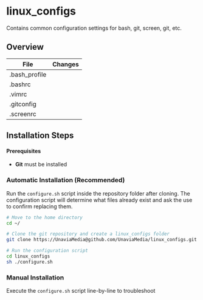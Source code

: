 # linux_configs
Contains common configuration settings for bash, git, screen, git, etc.

## Overview

| File | Changes |
|------|---------|
| .bash_profile |
| .bashrc | 
| .vimrc | 
| .gitconfig | 
| .screenrc | 

## Installation Steps

#### Prerequisites
 - **Git** must be installed

### Automatic Installation (Recommended)
Run the `configure.sh` script inside the repository folder after cloning. The configuration script will determine what files already exist and ask the use to confirm replacing them.

```bash
# Move to the home directory
cd ~/

# Clone the git repository and create a linux_configs folder
git clone https://UnaviaMedia@github.com/UnaviaMedia/linux_configs.git

# Run the configuration script
cd linux_configs
sh ./configure.sh
```

### Manual Installation
Execute the `configure.sh` script line-by-line to troubleshoot
